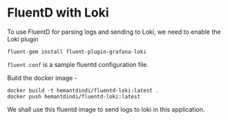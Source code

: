# FluentD with Loki

To use FluentD for parsing logs and sending to Loki, we need to enable the Loki plugin 

```
fluent-gem install fluent-plugin-grafana-loki
```

`fluent.conf` is a sample fluentd configuration file.

Build the docker image - 

```
docker build -t hemantdindi/fluentd-loki:latest . 
docker push hemantdindi/fluentd-loki:latest
```

We shall use this fluentd image to send logs to loki in this application.